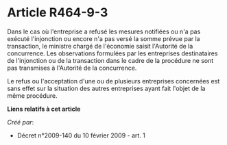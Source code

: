 # Article R464-9-3

Dans le cas où l'entreprise a refusé les mesures notifiées ou n'a pas exécuté  l'injonction ou encore n'a pas versé la somme
prévue par la transaction, le  ministre chargé de l'économie saisit l'Autorité de la concurrence. Les  observations formulées
par les entreprises destinataires de l'injonction ou de  la transaction dans le cadre de la procédure ne sont pas transmises
à l'Autorité  de la concurrence. 

Le refus ou l'acceptation d'une ou de  plusieurs entreprises concernées est sans effet sur la situation des autres
entreprises ayant fait l'objet de la même procédure.

**Liens relatifs à cet article**

_Créé par_:

  - Décret n°2009-140 du 10 février 2009 - art. 1
